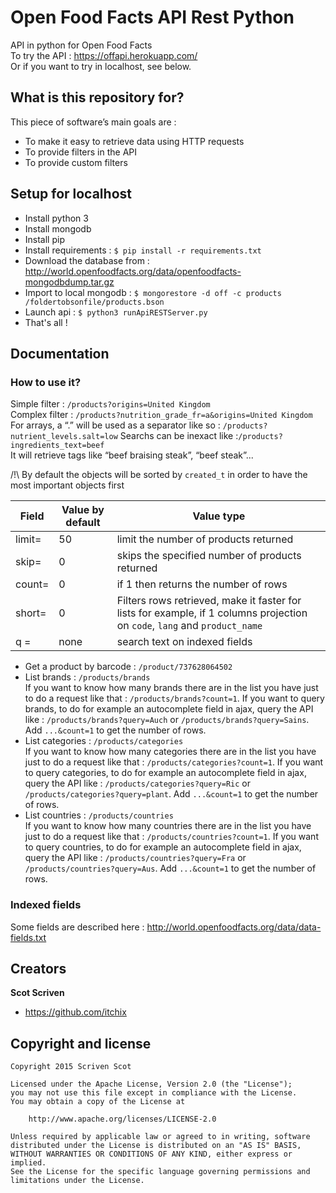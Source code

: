 # Open Food Facts API Rest Python #

API in python for Open Food Facts <br/>
To try the API : https://offapi.herokuapp.com/ <br/>
Or if you want to try in localhost, see below.

## What is this repository for? 

This piece of software’s main goals are :
* To make it easy to retrieve data using HTTP requests
* To provide filters in the API
* To provide custom filters


## Setup for localhost

* Install python 3
* Install mongodb
* Install pip
* Install requirements : `$ pip install -r requirements.txt`
* Download the database from : http://world.openfoodfacts.org/data/openfoodfacts-mongodbdump.tar.gz
* Import to local mongodb : `$ mongorestore -d off -c products /foldertobsonfile/products.bson`
* Launch api : `$ python3 runApiRESTServer.py`
* That's all !

## Documentation
### How to use it?

Simple filter : `/products?origins=United Kingdom` <br/>
Complex filter : `/products?nutrition_grade_fr=a&origins=United Kingdom` <br/>
For arrays, a “.” will be used as a separator like so : `/products?nutrient_levels.salt=low`
Searchs can be inexact like :`/products?ingredients_text=beef`<br/>
It will retrieve tags like “beef braising steak”, “beef steak”...

/!\ By default the objects will be sorted by `created_t` in order to have the most important objects first

Field         | Value by default | Value type
------------- | ---------------- | ---------
limit=        | 50               | limit the number of products returned
skip=         | 0                | skips the specified number of products returned
count=        | 0                | if 1 then returns the number of rows
short=        | 0                | Filters rows retrieved, make it faster for lists for example, if 1 columns projection on `code`, `lang` and `product_name`
q    =        | none             | search text on indexed fields

* Get a product by barcode :  `/product/737628064502` <br/>
* List brands : `/products/brands` <br/>
  If you want to know how many brands there are in the list you have just to do a request like that : 
  `/products/brands?count=1`. If you want to query brands, to do for example an autocomplete field in ajax, query the API like : `/products/brands?query=Auch` or `/products/brands?query=Sains`. Add `...&count=1` to get the number of rows.
* List categories : `/products/categories` <br/>
  If you want to know how many categories there are in the list you have just to do a request like that : 
  `/products/categories?count=1`. If you want to query categories, to do for example an autocomplete field in ajax, query the API like : `/products/categories?query=Ric` or `/products/categories?query=plant`. Add `...&count=1` to get the number of rows.
* List countries : `/products/countries` <br/>
  If you want to know how many countries there are in the list you have just to do a request like that : 
  `/products/countries?count=1`. If you want to query countries, to do for example an autocomplete field in ajax, query the API like : `/products/countries?query=Fra` or `/products/countries?query=Aus`. Add `...&count=1` to get the number of rows.

### Indexed fields

Some fields are described here : http://world.openfoodfacts.org/data/data-fields.txt 

## Creators

**Scot Scriven**
- <https://github.com/itchix>

## Copyright and license

    Copyright 2015 Scriven Scot
    
    Licensed under the Apache License, Version 2.0 (the "License");
    you may not use this file except in compliance with the License.
    You may obtain a copy of the License at
    
        http://www.apache.org/licenses/LICENSE-2.0
    
    Unless required by applicable law or agreed to in writing, software
    distributed under the License is distributed on an "AS IS" BASIS,
    WITHOUT WARRANTIES OR CONDITIONS OF ANY KIND, either express or implied.
    See the License for the specific language governing permissions and
    limitations under the License.
